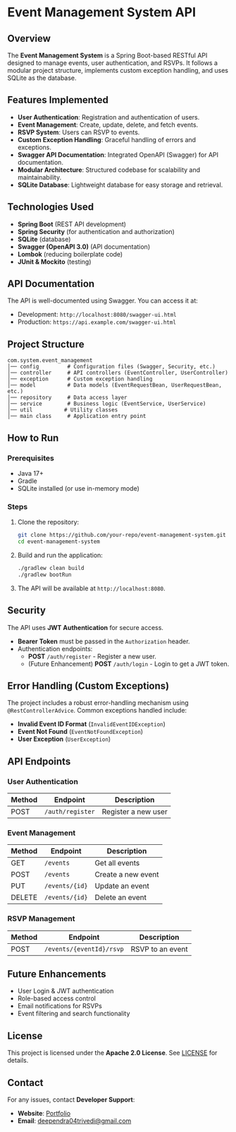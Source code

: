 # Event Management System API

## Overview

The **Event Management System** is a Spring Boot-based RESTful API designed to manage events, user authentication, and RSVPs. It follows a modular project structure, implements custom exception handling, and uses SQLite as the database.

## Features Implemented

- **User Authentication**: Registration and authentication of users.
- **Event Management**: Create, update, delete, and fetch events.
- **RSVP System**: Users can RSVP to events.
- **Custom Exception Handling**: Graceful handling of errors and exceptions.
- **Swagger API Documentation**: Integrated OpenAPI (Swagger) for API documentation.
- **Modular Architecture**: Structured codebase for scalability and maintainability.
- **SQLite Database**: Lightweight database for easy storage and retrieval.

## Technologies Used

- **Spring Boot** (REST API development)
- **Spring Security** (for authentication and authorization)
- **SQLite** (database)
- **Swagger (OpenAPI 3.0)** (API documentation)
- **Lombok** (reducing boilerplate code)
- **JUnit & Mockito** (testing)

## API Documentation

The API is well-documented using Swagger. You can access it at:

- Development: `http://localhost:8080/swagger-ui.html`
- Production: `https://api.example.com/swagger-ui.html`

## Project Structure

```
com.system.event_management
│── config         # Configuration files (Swagger, Security, etc.)
│── controller     # API controllers (EventController, UserController)
│── exception      # Custom exception handling
│── model          # Data models (EventRequestBean, UserRequestBean, etc.)
│── repository     # Data access layer
│── service        # Business logic (EventService, UserService)
│── util          # Utility classes
│── main class     # Application entry point
```

## How to Run

### Prerequisites

- Java 17+
- Gradle
- SQLite installed (or use in-memory mode)

### Steps

1. Clone the repository:
   ```bash
   git clone https://github.com/your-repo/event-management-system.git
   cd event-management-system
   ```
2. Build and run the application:
   ```bash
   ./gradlew clean build
   ./gradlew bootRun
   ```
3. The API will be available at `http://localhost:8080`.

## Security

The API uses **JWT Authentication** for secure access.

- **Bearer Token** must be passed in the `Authorization` header.
- Authentication endpoints:
    - **POST** `/auth/register` - Register a new user.
    - (Future Enhancement) **POST** `/auth/login` - Login to get a JWT token.

## Error Handling (Custom Exceptions)

The project includes a robust error-handling mechanism using `@RestControllerAdvice`. Common exceptions handled include:

- **Invalid Event ID Format** (`InvalidEventIDException`)
- **Event Not Found** (`EventNotFoundException`)
- **User Exception** (`UserException`)

## API Endpoints

### User Authentication

| Method | Endpoint         | Description         |
| ------ | ---------------- | ------------------- |
| POST   | `/auth/register` | Register a new user |

### Event Management

| Method | Endpoint       | Description        |
| ------ | -------------- | ------------------ |
| GET    | `/events`      | Get all events     |
| POST   | `/events`      | Create a new event |
| PUT    | `/events/{id}` | Update an event    |
| DELETE | `/events/{id}` | Delete an event    |

### RSVP Management

| Method | Endpoint                 | Description      |
| ------ | ------------------------ | ---------------- |
| POST   | `/events/{eventId}/rsvp` | RSVP to an event |

## Future Enhancements

- User Login & JWT authentication
- Role-based access control
- Email notifications for RSVPs
- Event filtering and search functionality

## License

This project is licensed under the **Apache 2.0 License**. See [LICENSE](https://www.apache.org/licenses/LICENSE-2.0.html) for details.

## Contact

For any issues, contact **Developer Support**:

- **Website**: [Portfolio](https://deependra-trivedi-portfolio.vercel.app/)
- **Email**: [deependra04trivedi@gmail.com](mailto\:deependra04trivedi@gmail.com)



